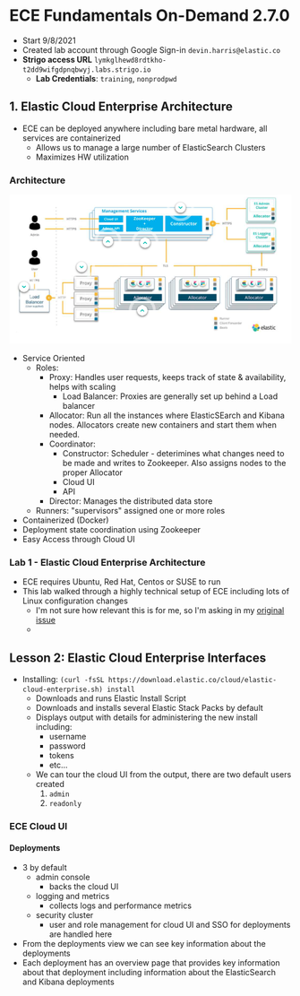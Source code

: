 # ECE Fundamentals On-Demand 2.7.0
- Start 9/8/2021
- Created lab account through Google Sign-in `devin.harris@elastic.co`
- **Strigo access URL** `lymkglhewd8rdtkho-t2dd9wifgdpnqbwyj.labs.strigo.io`
  - **Lab Credentials**: `training`, `nonprodpwd` 
## 1. Elastic Cloud Enterprise Architecture
- ECE can be deployed anywhere including bare metal hardware, all services are containerized
  - Allows us to manage a large number of ElasticSearch Clusters
  - Maximizes HW utilization
### Architecture
![Architecture](ece-architecture.png)
- Service Oriented
  - Roles: 
    - Proxy: Handles user requests, keeps track of state & availability, helps with scaling
      - Load Balancer: Proxies are generally set up behind a Load balancer
    - Allocator: Run all the instances where ElasticSEarch and Kibana nodes. Allocators create new containers and start them when needed.
    - Coordinator: 
      - Constructor: Scheduler - deterimines what changes need to be made and writes to Zookeeper. Also assigns nodes to the proper Allocator
      - Cloud UI
      - API
    - Director: Manages the distributed data store
  - Runners: "supervisors" assigned one or more roles
- Containerized (Docker)
- Deployment state coordination using Zookeeper
- Easy Access through Cloud UI
### Lab 1 - Elastic Cloud Enterprise Architecture
- ECE requires Ubuntu, Red Hat, Centos or SUSE to run
- This lab walked through a highly technical setup of ECE including lots of Linux configuration changes
  - I'm not sure how relevant this is for me, so I'm asking in my [original issue](https://github.com/elastic/infosec/issues/7433#issuecomment-915308822)
  -
## Lesson 2: Elastic Cloud Enterprise Interfaces
- Installing: `(curl -fsSL https://download.elastic.co/cloud/elastic-cloud-enterprise.sh) install`
  - Downloads and runs Elastic Install Script
  - Downloads and installs several Elastic Stack Packs by default
  - Displays output with details for administering the new install including:
    - username
    - password
    - tokens
    - etc...
  - We can tour the cloud UI from the output, there are two default users created
    1. `admin`
    2. `readonly`
### ECE Cloud UI
#### Deployments
- 3 by default
  - admin console
    - backs the cloud UI 
  - logging and metrics
    - collects logs and performance metrics 
  - security cluster 
    - user and role management for cloud UI and SSO for deployments are handled here
- From the deployments view we can see key information about the deployments
- Each deployment has an overview page that provides key information about that deployment including information about the ElasticSearch and Kibana deployments 
